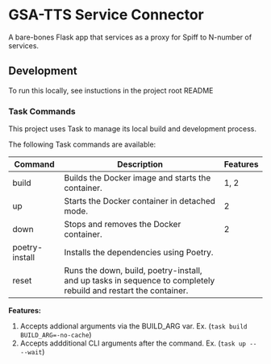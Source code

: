 # GSA-TTS Service Connector
A bare-bones Flask app that services as a proxy for Spiff to N-number of services. 

## Development

To run this locally, see instuctions in the project root README


### Task Commands

This project uses Task to manage its local build and development process. 

The following Task commands are available:

| Command        | Description                                                                                                     | Features |
| -------------- | --------------------------------------------------------------------------------------------------------------- | -------- |
| build          | Builds the Docker image and starts the container.                                                               | 1, 2     |
| up             | Starts the Docker container in detached mode.                                                                   | 2        |
| down           | Stops and removes the Docker container.                                                                         | 2        |
| poetry-install | Installs the dependencies using Poetry.                                                                         |          |
| reset          | Runs the down, build, poetry-install, and up tasks in sequence to completely rebuild and restart the container. |          |

**Features:**
1. Accepts addional arguments via the BUILD_ARG var. Ex. (`task build BUILD_ARG=-no-cache`)
2. Accepts addditional CLI arguments after the command. Ex. (`task up -- --wait`)
